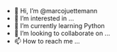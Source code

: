- 👋 Hi, I’m @marcojuettemann
- 👀 I’m interested in ...
- 🌱 I’m currently learning Python
- 💞️ I’m looking to collaborate on ...
- 📫 How to reach me ...

<!---
marcojuettemann/marcojuettemann is a ✨ special ✨ repository because its `README.md` (this file) appears on your GitHub profile.
You can click the Preview link to take a look at your changes.
--->
